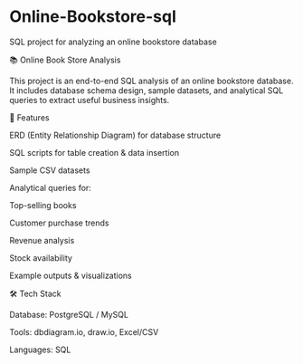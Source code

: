 # Online-Bookstore-sql
SQL project for analyzing an online bookstore database

📚 Online Book Store Analysis

This project is an end-to-end SQL analysis of an online bookstore database. It includes database schema design, sample datasets, and analytical SQL queries to extract useful business insights.

📌 Features

ERD (Entity Relationship Diagram) for database structure

SQL scripts for table creation & data insertion

Sample CSV datasets

Analytical queries for:

Top-selling books

Customer purchase trends

Revenue analysis

Stock availability

Example outputs & visualizations

🛠️ Tech Stack

Database: PostgreSQL / MySQL

Tools: dbdiagram.io, draw.io, Excel/CSV

Languages: SQL
